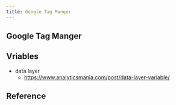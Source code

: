 ```yaml
---
title: Google Tag Manger
---
```


## Google Tag Manger


## Vriables

- data layer
    - https://www.analyticsmania.com/post/data-layer-variable/


## Reference

